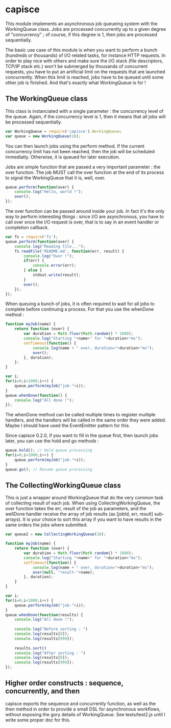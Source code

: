 capisce
=======

This module implements an asynchronous job queueing system with the WorkingQueue class. Jobs are processed concurrently up to a given degree of "concurrency" ; of course, if this degree is 1, then jobs are processed sequentially.

The basic use case of this module is when you want to perform a bunch (hundreds or thousands) of I/O related tasks, for instance HTTP requests. In order to play nice with others and make sure the I/O stack (file descriptors, TCP/IP stack etc.) won't be submerged by thousands of concurrent requests, you have to put an artificial limit on the requests that are launched concurrently. When this limit is reached, jobs have to be queued until some other job is finished. And that's exactly what WorkingQueue is for !

The WorkingQueue class
----------------------

This class is instanciated with a single parameter : the concurrency level of the queue. Again, if the concurrency level is 1, then it means that all jobs will be processed sequentially.

```javascript
var WorkingQueue = require('capisce').WorkingQueue;
var queue = new WorkingQueue(16);
```

You can then launch jobs using the perform method. If the current concurrency limit has not been reached, then the job will be scheduled immediatly. Otherwise, it is queued for later execution.

Jobs are simple function that are passed a very important parameter : the over function. The job MUST call the over function at the end of its process to signal the WorkingQueue that it is, well, over.

```javascript
queue.perform(function(over) {
    console.log("Hello, world !");
    over();
});
```

The over function can be passed around inside your job. In fact it's the only way to perform interesting things : since I/O are asynchronous, you have to call over once the I/O request is over, that is to say in an event handler or completion callback.

```javascript
var fs = require('fs');
queue.perform(function(over) {
    console.log("Reading file...");
    fs.readFile('README.md', function(err, result) {
        console.log("Over !");
        if(err) {
            console.error(err);
        } else {
            stdout.write(result);
        }
        over();
    });
});
```

When queuing a bunch of jobs, it is often required to wait for all jobs to complete before continuing a process. For that you use the whenDone method :

```javascript
function myJob(name) {
    return function (over) {
        var duration = Math.floor(Math.random() * 1000);
        console.log("Starting "+name+" for "+duration+"ms");
        setTimeout(function() {
            console.log(name + " over, duration="+duration+"ms");
            over();
        }, duration);
    };    
}

var i;
for(i=0;i<1000;i++) {
    queue.perform(myJob("job-"+i));
}
queue.whenDone(function() {
    console.log("All done !");
});
```

The whenDone method can be called multiple times to register multiple handlers, and the handlers will be called in the same order they were added. Maybe I should have used the EventEmitter pattern for this.

Since capisce 0.2.0, if you want to fill in the queue first, then launch jobs later, you can use the hold and go methods :

```javascript
queue.hold(); // Hold queue processing
for(i=0;i<1000;i++) {
    queue.perform(myJob("job-"+i));
}
queue.go(); // Resume queue processing
```

The CollectingWorkingQueue class
--------------------------------

This is just a wrapper around WorkingQueue that do the very common task of collecting result of each job. When using CollectingWorkingQueue, the over function takes the err, result of the job as parameters, and the wellDone handler receive the array of job results (as [jobId, err, result] sub-arrays). It is your choice to sort this array if you want to have results in the same orders the jobs where submitted.

```javascript
var queue2 = new CollectingWorkingQueue(16);

function myJob(name) {
    return function (over) {
        var duration = Math.floor(Math.random() * 1000);
        console.log("Starting "+name+" for "+duration+"ms");
        setTimeout(function() {
            console.log(name + " over, duration="+duration+"ms");
            over(null, "result-"+name);
        }, duration);
    }    
}

var i;
for(i=0;i<1000;i++) {
    queue.perform(myJob("job-"+i));
}
queue.whenDone(function(results) {
    console.log("All done !");
    
    console.log("Before sorting : ")
    console.log(results[0]);
    console.log(results[999]);
    
    results.sort()
    console.log("After sorting : ")
    console.log(results[0]);
    console.log(results[999]);
});
```

Higher order constructs : sequence, concurrently, and then
------------------------------------------------------

capisce exports the sequence and concurrently function, as well as the then method in order to provide a small DSL for asynchronous workflows, without exposing the gory details of WorkingQueue. See tests/test2.js until I write some proper doc for this.
